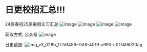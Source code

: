 # 日更校招汇总!!!
24届春招25届暑假实习汇总
![image](https://github.com/xmy0916/24-25-/assets/43675899/3a8ca4e8-898f-4a2d-af11-8f521ce06f3d)
![image](https://github.com/xmy0916/24-25-/assets/43675899/8df69fce-6bf2-485b-a215-b5e40f9cd536)
![image](https://github.com/xmy0916/24-25-/assets/43675899/5f4b78d2-efb5-42ff-9b87-587c090f0219)
![image](https://github.com/xmy0916/24-25-/assets/43675899/d8a1ec7f-b637-4a87-8337-34f824b9f3be)

获取方式:
公众号
![image](https://github.com/xmy0916/24-25-/assets/43675899/5db43fe0-b0a6-4f18-bb0e-f95d337be71c)

日更截图:
![img_v3_028b_177d1456-75f8-4019-a990-c0f74f6020ag](https://github.com/xmy0916/24-25-/assets/43675899/930411f3-7ad1-40b0-85b4-fa7683b6aef4)
